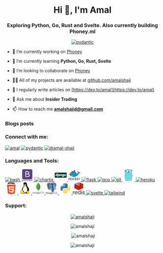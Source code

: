 <h1 align="center">Hi 👋, I'm Amal</h1>
<h3 align="center">Exploring Python, Go, Rust and Svelte. Also currently building Phoney.ml</h3>

<p align="center"> <a href="https://twitter.com/pydantic" target="blank"><img src="https://img.shields.io/twitter/follow/pydantic?logo=twitter&style=for-the-badge" alt="pydantic" /></a> </p>

- 🔭 I’m currently working on [Phoney](https://phoney.ml)

- 🌱 I’m currently learning **Python, Go, Rust, Svelte**

- 👯 I’m looking to collaborate on [Phoney](https://phoney.ml)

- 👨‍💻 All of my projects are available at [github.com/amalshaji](github.com/amalshaji)

- 📝 I regularly write articles on [https://dev.to/amal](https://dev.to/amal)

- 💬 Ask me about **Insider Trading**

- 📫 How to reach me **amalshajid@gmail.com**

### Blogs posts
<!-- BLOG-POST-LIST:START -->
<!-- BLOG-POST-LIST:END -->

<h3 align="left">Connect with me:</h3>
<p align="left">
<a href="https://dev.to/amal" target="blank"><img align="center" src="https://cdn.jsdelivr.net/npm/simple-icons@3.0.1/icons/dev-dot-to.svg" alt="amal" height="30" width="40" /></a>
<a href="https://twitter.com/pydantic" target="blank"><img align="center" src="https://raw.githubusercontent.com/rahuldkjain/github-profile-readme-generator/master/src/images/icons/Social/twitter.svg" alt="pydantic" height="30" width="40" /></a>
<a href="https://medium.com/@amal-shaji" target="blank"><img align="center" src="https://raw.githubusercontent.com/rahuldkjain/github-profile-readme-generator/master/src/images/icons/Social/medium.svg" alt="@amal-shaji" height="30" width="40" /></a>
</p>

<h3 align="left">Languages and Tools:</h3>
<p align="left"> <a href="https://www.gnu.org/software/bash/" target="_blank"> <img src="https://www.vectorlogo.zone/logos/gnu_bash/gnu_bash-icon.svg" alt="bash" width="40" height="40"/> </a> <a href="https://getbootstrap.com" target="_blank"> <img src="https://raw.githubusercontent.com/devicons/devicon/master/icons/bootstrap/bootstrap-plain-wordmark.svg" alt="bootstrap" width="40" height="40"/> </a> <a href="https://www.chartjs.org" target="_blank"> <img src="https://www.chartjs.org/media/logo-title.svg" alt="chartjs" width="40" height="40"/> </a> <a href="https://www.djangoproject.com/" target="_blank"> <img src="https://raw.githubusercontent.com/devicons/devicon/master/icons/django/django-original.svg" alt="django" width="40" height="40"/> </a> <a href="https://www.docker.com/" target="_blank"> <img src="https://raw.githubusercontent.com/devicons/devicon/master/icons/docker/docker-original-wordmark.svg" alt="docker" width="40" height="40"/> </a> <a href="https://flask.palletsprojects.com/" target="_blank"> <img src="https://www.vectorlogo.zone/logos/pocoo_flask/pocoo_flask-icon.svg" alt="flask" width="40" height="40"/> </a> <a href="https://cloud.google.com" target="_blank"> <img src="https://www.vectorlogo.zone/logos/google_cloud/google_cloud-icon.svg" alt="gcp" width="40" height="40"/> </a> <a href="https://git-scm.com/" target="_blank"> <img src="https://www.vectorlogo.zone/logos/git-scm/git-scm-icon.svg" alt="git" width="40" height="40"/> </a> <a href="https://golang.org" target="_blank"> <img src="https://raw.githubusercontent.com/devicons/devicon/master/icons/go/go-original.svg" alt="go" width="40" height="40"/> </a> <a href="https://heroku.com" target="_blank"> <img src="https://www.vectorlogo.zone/logos/heroku/heroku-icon.svg" alt="heroku" width="40" height="40"/> </a> <a href="https://www.w3.org/html/" target="_blank"> <img src="https://raw.githubusercontent.com/devicons/devicon/master/icons/html5/html5-original-wordmark.svg" alt="html5" width="40" height="40"/> </a> <a href="https://www.linux.org/" target="_blank"> <img src="https://raw.githubusercontent.com/devicons/devicon/master/icons/linux/linux-original.svg" alt="linux" width="40" height="40"/> </a> <a href="https://www.mongodb.com/" target="_blank"> <img src="https://raw.githubusercontent.com/devicons/devicon/master/icons/mongodb/mongodb-original-wordmark.svg" alt="mongodb" width="40" height="40"/> </a> <a href="https://www.postgresql.org" target="_blank"> <img src="https://raw.githubusercontent.com/devicons/devicon/master/icons/postgresql/postgresql-original-wordmark.svg" alt="postgresql" width="40" height="40"/> </a> <a href="https://www.python.org" target="_blank"> <img src="https://raw.githubusercontent.com/devicons/devicon/master/icons/python/python-original.svg" alt="python" width="40" height="40"/> </a> <a href="https://redis.io" target="_blank"> <img src="https://raw.githubusercontent.com/devicons/devicon/master/icons/redis/redis-original-wordmark.svg" alt="redis" width="40" height="40"/> </a> <a href="https://svelte.dev" target="_blank"> <img src="https://upload.wikimedia.org/wikipedia/commons/1/1b/Svelte_Logo.svg" alt="svelte" width="40" height="40"/> </a> <a href="https://tailwindcss.com/" target="_blank"> <img src="https://www.vectorlogo.zone/logos/tailwindcss/tailwindcss-icon.svg" alt="tailwind" width="40" height="40"/> </a> </p>

<center>
<h3 align="left">Support:</h3>
<p><a href="https://www.buymeacoffee.com/amalshaji"> <img align="center" src="https://cdn.buymeacoffee.com/buttons/v2/default-yellow.png" height="50" width="210" alt="amalshaji" /></a></p>

<p align="center"><img src="https://github-readme-stats.vercel.app/api/top-langs?username=amalshaji&show_icons=true&locale=en&layout=compact&hide=matlab,css,html" alt="amalshaji" /></p>


<p align="center">&nbsp;<img src="https://github-readme-stats.vercel.app/api?username=amalshaji&show_icons=true&locale=en" alt="amalshaji" /></p>


<p align="center"><img src="https://github-readme-streak-stats.herokuapp.com/?user=amalshaji&" alt="amalshaji" /></p>
</center>
